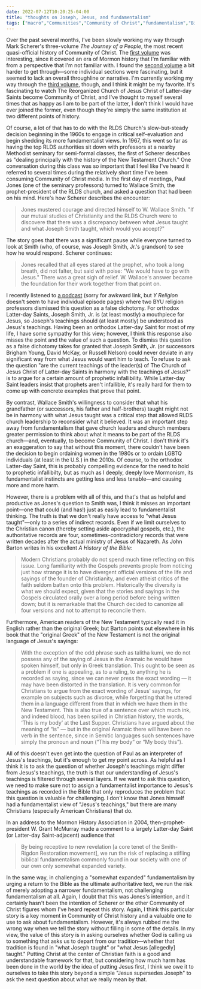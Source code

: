 ```yaml
---
date: 2022-07-12T10:20:25-04:00
title: "thoughts on Joseph, Jesus, and fundamentalism"
tags: ["macro","Communities","Community of Christ","fundamentalism","Biblical criticism","Mark Scherer","Grant McMurray","Community of Christ history","Mormon history","The Church of Jesus Christ of Latter-day Saints","Mormonism","infallibility","Wallace Smith","Bible","Gab","anti-Semitism","Christian anti-Semitism","supersessionism"]
---
```


Over the past several months, I've been slowly working my way through Mark Scherer's three-volume *The Journey of a People*, the most recent quasi-official history of Community of Christ. The [first volume](https://www.heraldhouse.org/products/the-journey-of-a-people-vol-1) was interesting, since it covered an era of Mormon history that I'm familiar with from a perspective that I'm not familiar with. I found the [second volume](https://www.heraldhouse.org/products/the-journey-of-a-people-vol-2) a bit harder to get through—some individual sections were fascinating, but it seemed to lack an overall throughline or narrative. I'm currently working my way through the [third volume](https://www.heraldhouse.org/products/the-journey-of-a-people-vol-3), though, and I think it might be my favorite. It's fascinating to watch The Reorganized Church of Jesus Christ of Latter-day Saints become Community of Christ, and I've thought to myself several times that as happy as I am to be part of the latter, I don't think I would have ever joined the former, even though they're simply the same institution at two different points of history.

Of course, a lot of that has to do with the RLDS Church's slow-but-steady decision beginning in the 1960s to engage in critical self-evaluation and begin shedding its more fundamentalist views. In 1967, this went so far as having the top RLDS authorities sit down with professors at a nearby Methodist seminary for semi-formal classes, the first of Scherer describes as "dealing principally with the history of the New Testament Church." One conversation during this class was so important that I feel like I've heard it referred to several times during the relatively short time I've been consuming Community of Christ media. In the first day of meetings, Paul Jones (one of the seminary professors) turned to Wallace Smith, the prophet-president of the RLDS church, and asked a question that had been on his mind. Here's how Scherer describes the encounter:

> Jones mustered courage and directed himself to W. Wallace Smith. "If our mutual studies of Christianity and the RLDS Church were to discovere that there was a discrepancy between what Jesus taught and what Joseph Smith taught, which would you accept?"

The story goes that there was a significant pause while everyone turned to look at Smith (who, of course, was Joseph Smith, Jr.'s grandson) to see how he would respond. Scherer continues: 

> Jones recalled that all eyes stared at the prophet, who took a long breath, did not falter, but said with poise: "We would have to go with Jesus." There was a great sigh of relief. W. Wallace's answer became the foundation for their work together from that point on. 

I recently listened to [a podcast](https://podcasts.apple.com/us/podcast/community-of-christ-and-the-first-vision-keith-wilson/id1497439581?i=1000561455485) (sorry for awkward link, but *Y Religion* doesn't seem to have individual episode pages) where two BYU religion professors dismissed this question as a false dichotomy. For orthodox Latter-day Saints, Joseph Smith, Jr. is (at least mostly) a mouthpiece for Jesus, so Joseph's teachings should (at least mostly) be understood as Jesus's teachings. Having been an orthodox Latter-day Saint for most of my life, I have some sympathy for this view; however, I think this response also misses the point and the value of such a question. To dismiss this question as a false dichotomy takes for granted that Joseph Smith, Jr. (or successors Brigham Young, David McKay, or Russell Nelson) could never deviate in any significant way from what Jesus would want him to teach. To refuse to ask the question "are the current teachings of the leader(s) of The Church of Jesus Christ of Latter-day Saints in harmony with the teachings of Jesus?" is to argue for a certain amount of prophetic infallibility. While Latter-day Saint leaders insist that prophets aren't infallible, it's really hard for them to come up with concrete examples that prove that point. 

By contrast, Wallace Smith's willingness to consider that what his grandfather (or successors, his father and half-brothers) taught might not be in harmony with what Jesus taught was a critical step that allowed RLDS church leadership to reconsider what it believed. It was an important step away from fundamentalism that gave church leaders and church members greater permission to think about what it means to be part of the RLDS church—and, eventually, to become Community of Christ. I don't think it's an exaggeration to say that without this moment, there couldn't have been the decision to begin ordaining women in the 1980s or to ordain LGBTQ individuals (at least in the U.S.) in the 2010s. Of course, to the orthodox Latter-day Saint, this is probably compelling evidence for the need to hold to prophetic infallibilty, but as much as I deeply, deeply love Mormonism, its fundamentalist instincts are getting less and less tenable—and causing more and more harm.

However, there is a problem with all of this, and that's that as helpful and productive as Jones's question to Smith was, I think it misses an important point—one that could (and has!) just as easily lead to fundamentalist thinking. The truth is that we don't really have access to "what Jesus taught"—only to a series of indirect records. Even if we limit ourselves to the Christian canon (thereby setting aside apocryphal gospels, etc.), the authoritative records are four, sometimes-contradictory records that were written decades after the actual ministry of Jesus of Nazareth. As John Barton writes in his excellent *A History of the Bible*: 

> Modern Christians probably do not spend much time reflecting on this issue. Long familiarity with the Gospels prevents prople from noticing just how strange it is to have divergent official versions of the life and sayings of the founder of Christianity, and even atheist critics of the faith seldom batten onto this problem. Historically the diversity is what we should expect, given that the stories and sayings in the Gospels circulated orally over a long period before being written down; but it is remarkable that the Church decided to canonize all four versions and not to attempt to reconcile them.

Furthermore, American readers of the New Testament typically read it in English rather than the original Greek; but Barton points out elsewhere in his book that the "original Greek" of the New Testament is not the original language of Jesus's sayings: 

> With the exception of the odd phrase such as talitha kumi, we do not possess any of the saying of Jesus in the Aramaic he would have spoken himself, but only in Greek translation. This ought to be seen as a problem if one is appealing, as to a ruling, to anything he is recorded as saying, since we can never press the exact wording — it may have been distorted in the translation. It is very common for Christians to argue from the exact wording of Jesus’ sayings, for example on subjects such as divorce, while forgetting that he uttered them in a language different from that in which we have them in the New Testament. This is also true of a sentence over which much ink, and indeed blood, has been spilled in Christian history, the words, ‘This is my body’ at the Last Supper. Christians have argued about the meaning of “is” — but in the original Aramaic there will have been no verb in the sentence, since in Semitic languages such sentences have simply the pronoun and noun (“This my body” or “My body this”). 

All of this doesn't even get into the question of Paul as an interpreter of Jesus's teachings, but it's enough to get my point across. As helpful as I think it is to ask the question of whether Joseph's teachings might differ from Jesus's teachings, the truth is that our understanding of Jesus's teachings is filtered through several layers. If we want to ask this question, we need to make sure not to assign a fundamentalist importance to Jesus's teachings as recorded in the Bible that only reproduces the problem that this question is valuable for challenging. I don't know that Jones himself had a fundamentalist view of "Jesus's teachings," but there are many Christians (especially American Christians) that do. 

In an address to the Mormon History Association in 2004, then-prophet-president W. Grant McMurray made a comment to a largely Latter-day Saint (or Latter-day Saint-adjacent) audience that 

> By being receptive to new revelation [a core tenet of the Smith-Rigdon Restoration movement], we run the risk of replacing a stifling biblical fundamentalism commonly found in our society with one of our own only somewhat expanded variety.

In the same way, in challenging a "somewhat expanded" fundamentalism by urging a return to the Bible as the ultimate authoritative text, we run the risk of merely adopting a narrower fundamentalism, not challenging fundamentalism at all. Again, I doubt that this was Jones's intention, and it certainly hasn't been the intention of Scherer or the other Community of Christ figures whom I've heard repeat this story. Again, I think this particular story is a key moment in Community of Christ history and a valuable one to use to ask about fundamentalism. However, it's always rubbed me the wrong way when we tell the story without filling in some of the details. In my view, the value of this story is in asking ourselves whether God is calling us to something that asks us to depart from our tradition—whether that tradition is found in "what Joseph taught" or "what Jesus [allegedly] taught." Putting Christ at the center of Christian faith is a good and understandable framework for that, but considering how much harm has been done in the world by the idea of putting Jesus first, I think we owe it to ourselves to take this story beyond a simple "Jesus supersedes Joseph" to ask the next question about what we really mean by that.
